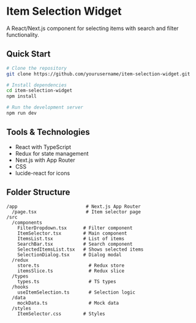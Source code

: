 # Item Selection Widget

A React/Next.js component for selecting items with search and filter functionality.

## Quick Start

```bash
# Clone the repository
git clone https://github.com/yourusername/item-selection-widget.git

# Install dependencies
cd item-selection-widget
npm install

# Run the development server
npm run dev
```

## Tools & Technologies

- React with TypeScript
- Redux for state management
- Next.js with App Router
- CSS
- lucide-react for icons

## Folder Structure

```
/app                         # Next.js App Router
  /page.tsx                  # Item selector page
/src
  /components
    FilterDropdown.tsx      # Filter component
    ItemSelector.tsx        # Main component
    ItemsList.tsx           # List of items
    SearchBar.tsx           # Search component
    SelectedItemsList.tsx   # Shows selected items
    SelectionDialog.tsx     # Dialog modal
  /redux
    store.ts                  # Redux store
    itemsSlice.ts             # Redux slice
  /types
    types.ts                  # TS types
  /hooks
    useItemSelection.ts       # Selection logic
  /data
    mockData.ts               # Mock data
  /styles
    ItemSelector.css        # Styles
```
